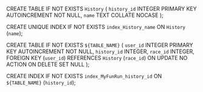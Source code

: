 CREATE TABLE IF NOT EXISTS `History`
(
    `history_id` INTEGER PRIMARY KEY AUTOINCREMENT NOT NULL,
    `name`      TEXT COLLATE NOCASE
);

CREATE UNIQUE INDEX IF NOT EXISTS `index_History_name` ON `History` (`name`);

CREATE TABLE IF NOT EXISTS `${TABLE_NAME}`
(
    `user_id`  INTEGER PRIMARY KEY AUTOINCREMENT NOT NULL,
    `history_id` INTEGER,
    `race_id`  INTEGER, 
    FOREIGN KEY (`user_id`) REFERENCES `History` (`race_id`) ON UPDATE NO ACTION ON DELETE SET NULL
);

CREATE INDEX IF NOT EXISTS `index_MyFunRun_history_id` ON `${TABLE_NAME}` (`history_id`);
